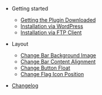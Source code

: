 - Getting started
  - [Getting the Plugin Downloaded](getting-the-plugin-downloaded-from-envato.md)
  - [Installation via WordPress](installation-via-wordpress.md)
  - [Installation via FTP Client](installation-via-ftp-client.md)
- Layout
  - [Change Bar Background Image](how-to-change-bar-background-image)
  - [Change Bar Content Alignment](how-to-change-bar-content-alignment)
  - [Change Button Float](how-to-change-button-float)
  - [Change Flag Icon Position](how-to-change-flag-icon-position)

- [Changelog](changelog.md)
